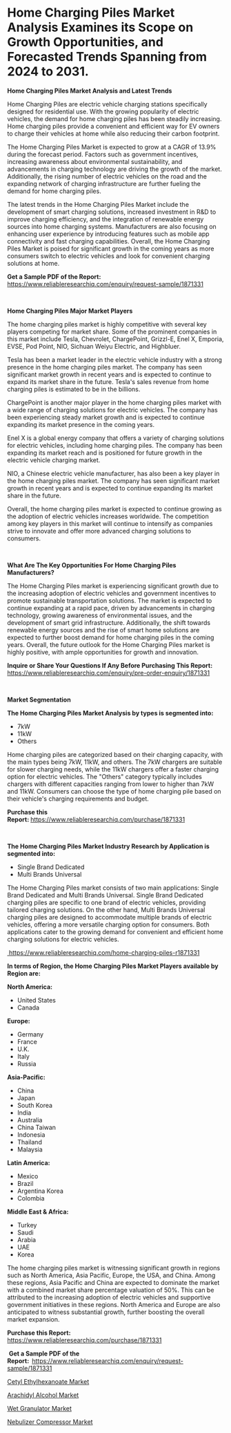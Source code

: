 <p><h1>Home Charging Piles Market Analysis Examines its Scope on Growth Opportunities, and Forecasted Trends Spanning from 2024 to 2031.</h1></p><p><strong>Home Charging Piles Market Analysis and Latest Trends</strong></p>
<p><p>Home Charging Piles are electric vehicle charging stations specifically designed for residential use. With the growing popularity of electric vehicles, the demand for home charging piles has been steadily increasing. Home charging piles provide a convenient and efficient way for EV owners to charge their vehicles at home while also reducing their carbon footprint.</p><p>The Home Charging Piles Market is expected to grow at a CAGR of 13.9% during the forecast period. Factors such as government incentives, increasing awareness about environmental sustainability, and advancements in charging technology are driving the growth of the market. Additionally, the rising number of electric vehicles on the road and the expanding network of charging infrastructure are further fueling the demand for home charging piles.</p><p>The latest trends in the Home Charging Piles Market include the development of smart charging solutions, increased investment in R&D to improve charging efficiency, and the integration of renewable energy sources into home charging systems. Manufacturers are also focusing on enhancing user experience by introducing features such as mobile app connectivity and fast charging capabilities. Overall, the Home Charging Piles Market is poised for significant growth in the coming years as more consumers switch to electric vehicles and look for convenient charging solutions at home.</p></p>
<p><strong>Get a Sample PDF of the Report:&nbsp;</strong> <a href="https://www.reliableresearchiq.com/enquiry/request-sample/1871331">https://www.reliableresearchiq.com/enquiry/request-sample/1871331</a></p>
<p>&nbsp;</p>
<p><strong>Home Charging Piles Major Market Players</strong></p>
<p><p>The home charging piles market is highly competitive with several key players competing for market share. Some of the prominent companies in this market include Tesla, Chevrolet, ChargePoint, Grizzl-E, Enel X, Emporia, EVSE, Pod Point, NIO, Sichuan Weiyu Electric, and Highbluer.</p><p>Tesla has been a market leader in the electric vehicle industry with a strong presence in the home charging piles market. The company has seen significant market growth in recent years and is expected to continue to expand its market share in the future. Tesla's sales revenue from home charging piles is estimated to be in the billions.</p><p>ChargePoint is another major player in the home charging piles market with a wide range of charging solutions for electric vehicles. The company has been experiencing steady market growth and is expected to continue expanding its market presence in the coming years.</p><p>Enel X is a global energy company that offers a variety of charging solutions for electric vehicles, including home charging piles. The company has been expanding its market reach and is positioned for future growth in the electric vehicle charging market.</p><p>NIO, a Chinese electric vehicle manufacturer, has also been a key player in the home charging piles market. The company has seen significant market growth in recent years and is expected to continue expanding its market share in the future.</p><p>Overall, the home charging piles market is expected to continue growing as the adoption of electric vehicles increases worldwide. The competition among key players in this market will continue to intensify as companies strive to innovate and offer more advanced charging solutions to consumers.</p></p>
<p>&nbsp;</p>
<p><strong>What Are The Key Opportunities For Home Charging Piles Manufacturers?</strong></p>
<p><p>The Home Charging Piles market is experiencing significant growth due to the increasing adoption of electric vehicles and government incentives to promote sustainable transportation solutions. The market is expected to continue expanding at a rapid pace, driven by advancements in charging technology, growing awareness of environmental issues, and the development of smart grid infrastructure. Additionally, the shift towards renewable energy sources and the rise of smart home solutions are expected to further boost demand for home charging piles in the coming years. Overall, the future outlook for the Home Charging Piles market is highly positive, with ample opportunities for growth and innovation.</p></p>
<p><strong>Inquire or Share Your Questions If Any Before Purchasing This Report:</strong> <a href="https://www.reliableresearchiq.com/enquiry/pre-order-enquiry/1871331">https://www.reliableresearchiq.com/enquiry/pre-order-enquiry/1871331</a></p>
<p>&nbsp;</p>
<p><strong>Market Segmentation</strong></p>
<p><strong>The Home Charging Piles Market Analysis by types is segmented into:</strong></p>
<p><ul><li>7kW</li><li>11kW</li><li>Others</li></ul></p>
<p><p>Home charging piles are categorized based on their charging capacity, with the main types being 7kW, 11kW, and others. The 7kW chargers are suitable for slower charging needs, while the 11kW chargers offer a faster charging option for electric vehicles. The "Others" category typically includes chargers with different capacities ranging from lower to higher than 7kW and 11kW. Consumers can choose the type of home charging pile based on their vehicle's charging requirements and budget.</p></p>
<p><strong>Purchase this Report:&nbsp;</strong><a href="https://www.reliableresearchiq.com/purchase/1871331">https://www.reliableresearchiq.com/purchase/1871331</a></p>
<p>&nbsp;</p>
<p><strong>The Home Charging Piles Market Industry Research by Application is segmented into:</strong></p>
<p><ul><li>Single Brand Dedicated</li><li>Multi Brands Universal</li></ul></p>
<p><p>The Home Charging Piles market consists of two main applications: Single Brand Dedicated and Multi Brands Universal. Single Brand Dedicated charging piles are specific to one brand of electric vehicles, providing tailored charging solutions. On the other hand, Multi Brands Universal charging piles are designed to accommodate multiple brands of electric vehicles, offering a more versatile charging option for consumers. Both applications cater to the growing demand for convenient and efficient home charging solutions for electric vehicles.</p></p>
<p><a href="https://www.reliableresearchiq.com/home-charging-piles-r1871331">&nbsp;https://www.reliableresearchiq.com/home-charging-piles-r1871331</a></p>
<p><strong>In terms of Region, the Home Charging Piles Market Players available by Region are:</strong></p>
<p>
    <p> <strong> North America: </strong>
        <ul>
            <li>United States</li>
            <li>Canada</li>
        </ul>
        </p> 
    <p> <strong> Europe: </strong>
        <ul>
            <li>Germany</li>
            <li>France</li>
            <li>U.K.</li>
            <li>Italy</li>
            <li>Russia</li>
        </ul>
        </p> 
    <p> <strong> Asia-Pacific: </strong>
        <ul>
            <li>China</li>
            <li>Japan</li>
            <li>South Korea</li>
            <li>India</li>
            <li>Australia</li>
            <li>China Taiwan</li>
            <li>Indonesia</li>
            <li>Thailand</li>
            <li>Malaysia</li>
        </ul>
        </p> 
    <p> <strong> Latin America: </strong>
        <ul>
            <li>Mexico</li>
            <li>Brazil</li>
            <li>Argentina Korea</li>
            <li>Colombia</li>
        </ul>
        </p> 
    <p> <strong> Middle East & Africa: </strong>
        <ul>
            <li>Turkey</li>
            <li>Saudi</li>
            <li>Arabia</li>
            <li>UAE</li>
            <li>Korea</li>
        </ul>
    </p>
    </p>
<p><p>The home charging piles market is witnessing significant growth in regions such as North America, Asia Pacific, Europe, the USA, and China. Among these regions, Asia Pacific and China are expected to dominate the market with a combined market share percentage valuation of 50%. This can be attributed to the increasing adoption of electric vehicles and supportive government initiatives in these regions. North America and Europe are also anticipated to witness substantial growth, further boosting the overall market expansion.</p></p>
<p><strong>Purchase this Report: </strong><a href="https://www.reliableresearchiq.com/purchase/1871331">https://www.reliableresearchiq.com/purchase/1871331</a></p>
<p>&nbsp;<strong>Get a Sample PDF of the Report:&nbsp;&nbsp;</strong><a href="https://www.reliableresearchiq.com/enquiry/request-sample/1871331">https://www.reliableresearchiq.com/enquiry/request-sample/1871331</a></p>
<p><strong></strong></p>
<p><p><a href="https://github.com/hlspriggs/Market-Research-Report-List-1/blob/main/cetyl-ethylhexanoate-market.md">Cetyl Ethylhexanoate Market</a></p><p><a href="https://github.com/hskmn/Market-Research-Report-List-1/blob/main/arachidyl-alcohol-market.md">Arachidyl Alcohol Market</a></p><p><a href="https://medium.com/@clairhane_9803/wet-granulator-market-size-is-growing-at-cagr-of-7-1-0d6d1c615b62">Wet Granulator Market</a></p><p><a href="https://medium.com/@jeniw10236654655/insights-into-nebulizer-compressor-market-share-and-competitive-landscape-for-period-from-2024-to-1688eeb6130d">Nebulizer Compressor Market</a></p></p>